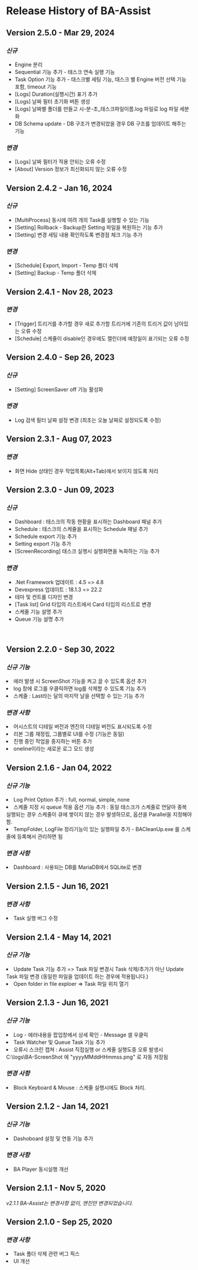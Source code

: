 # **Release History of BA-Assist**   
## **Version 2.5.0 - Mar 29, 2024**   
### *신규*   
 - Engine 분리
 - Sequential 기능 추가 - 태스크 연속 실행 기능
 - Task Option 기능 추가 - 태스크별 세팅 기능, 태스크 별 Engine 버전 선택 기능 포함, timeout 기능
 - [Logs] Duration(실행시간) 표기 추가
 - [Logs] 날짜 필터 초기화 버튼 생성
 - [Logs] 날짜별 폴더를 만들고 시-분-초_태스크파일이름.log 파일로 log 파일 세분화
 - DB Schema update - DB 구조가 변경되었을 경우 DB 구조를 업데이트 해주는 기능

### *변경* 
 - [Logs] 날짜 필터가 적용 안되는 오류 수정
 - [About] Version 정보가 최신화되지 않는 오류 수정


## **Version 2.4.2 - Jan 16, 2024**   
### *신규*   
 - [MultiProcess] 동시에 여려 개의 Task를 실행할 수 있는 기능  
 - [Setting] Rollback - Backup한 Setting 파일을 복원하는 기능 추가
 - [Setting] 변경 세팅 내용 확인하도록 변경점 체크 기능 추가

### *변경* 
 - [Schedule] Export, Import - Temp 폴더 삭제
 - [Setting] Backup - Temp 폴더 삭제

## **Version 2.4.1 - Nov 28, 2023**   
### *변경*   
 - [Trigger] 트리거를 추가할 경우 새로 추가할 트리거에 기존의 트리거 값이 남아있는 오류 수정  
 - [Schedule] 스케쥴이 disable인 경우에도 캘린더에 예정일이 표기되는 오류 수정

## **Version 2.4.0 - Sep 26, 2023** 
### *신규*  
- [Setting] ScreenSaver off 기능 활성화

### *변경*
- Log 검색 필터 날짜 설정 변경 (최초는 오늘 날짜로 설정되도록 수정)
  
## **Version 2.3.1 - Aug 07, 2023**
### *변경*
- 화면 Hide 상태인 경우 작업목록(Alt+Tab)에서 보이지 않도록 처리

## **Version 2.3.0 - Jun 09, 2023** 
### *신규*    
- Dashboard : 태스크의 작동 현황을 표시하는 Dashboard 패널 추가   
- Schedule :  태스크의 스케쥴을 표시하는 Schedule 패널 추가   
- Schedule export 기능 추가   
- Setting export 기능 추가    
- [ScreenRecording] 태스크 실행시 실행화면을 녹화하는 기능 추가   
  
### *변경*   
- .Net Framework 업데이트 : 4.5 => 4.8    
- Devexpress 업데이트 : 18.1.3 => 22.2  
- 테마 및 컨트롤 디자인 변경   
- [Task list] Grid 타입의 리스트에서 Card 타입의 리스트로 변경   
- 스케줄 기능 설명 추가    
- Queue 기능 설명 추가    
  
<br/>


## **Version 2.2.0 - Sep 30, 2022**   

### *신규 기능*   
<li>에러 발생 시 ScreenShot 기능을 켜고 끌 수 있도록 옵션 추가</li>
          <li>log 창에 로그를 우클릭하면 log를 삭제할 수 있도록 기능 추가</li>
          <li>스케줄 : Last라는 달의 마지막 날을 선택할 수 있는 기능 추가</li>   
          
### *변경 사항*   
<li>어시스트의 디테일 버전과 엔진의 디테일 버전도 표시되도록 수정</li>
<li>리본 그룹 재정립, 그룹별로 UI를 수정 (기능은 동일)</li>
<li>진행 중인 작업을 중지하는 버튼 추가</li>
<li>oneline이라는 새로운 로그 모드 생성</li>   

## **Version 2.1.6 - Jan 04, 2022**   

### *신규 기능*    
<li>Log Print Option 추가 : full, normal, simple, none</li>
<li>스케줄 지정 시 queue 적용 옵션 기능 추가 : 동일 태스크가 스케줄로 연달아 중복 실행되는 경우 스케줄이 큐에 쌓이지 않는 경우 발생하므로, 옵션을 Parallel을 지정해야 함. </li>
<li>TempFolder, LogFile 정리기능이 있는 실행파일 추가 - BACleanUp.exe 를 스케줄에 등록해서 관리하면 됨</li>    

### *변경 사항*     
<li>Dashboard : 사용되는 DB를 MariaDB에서 SQLite로 변경</li>    

## **Version 2.1.5 - Jun 16, 2021**   

### *변경 사항*     
<li>Task 실행 버그 수정</li>    

## **Version 2.1.4 - May 14, 2021**   

### *신규 기능*    
<li>Update Task 기능 추가  => Task 파일 변경시 Task 삭제/추가가 아닌 Update Task 파일 변경 (동일한 파일을 업데이트 하는 경우에 적용됩니다.)</li>
<li>Open folder in file exploer  => Task 파일 위치 열기</li>    

## **Version 2.1.3 - Jun 16, 2021**   

### *신규 기능*   
<li>Log - 에러내용을 팝업창에서 상세 확인 - Message 셀 우클릭 </li>
<li>Task Watcher 및 Queue Task 기능 추가</li>
<li>오류시 스크린 캡쳐 : Assist 직접실행 or 스케줄 실행도중 오류 발생시  C:\logs\BA-ScreenShot 에 "yyyyMMddHHmmss.png" 로 자동 저장됨</li>    

### *변경 사항*   
<li>Block Keyboard & Mouse : 스케줄 실행시에도 Block 처리.</li>     

## **Version 2.1.2 - Jan 14, 2021**   

### *신규 기능*    
<li>Dashoboard 설정 및 연동 기능 추가 </li>   

### *변경 사항*   
<li>BA Player 동시실행 개선</li>    

## **Version 2.1.1 - Nov 5, 2020**   

*v2.1.1 BA-Assist는 변경사항 없이, 엔진만 변경되었습니다.*    


## **Version 2.1.0 - Sep 25, 2020**   
### *변경 사항*    
<li>Task 폴더 삭제 관련 버그 픽스</li>        
<li>UI 개선</li>
